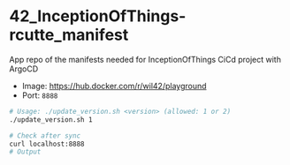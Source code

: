 # 42_InceptionOfThings-rcutte_manifest

App repo of the manifests needed for InceptionOfThings CiCd project with ArgoCD

- Image: https://hub.docker.com/r/wil42/playground
- Port: `8888`

```bash
# Usage: ./update_version.sh <version> (allowed: 1 or 2)
./update_version.sh 1
```

```bash
# Check after sync
curl localhost:8888
# Output
```
